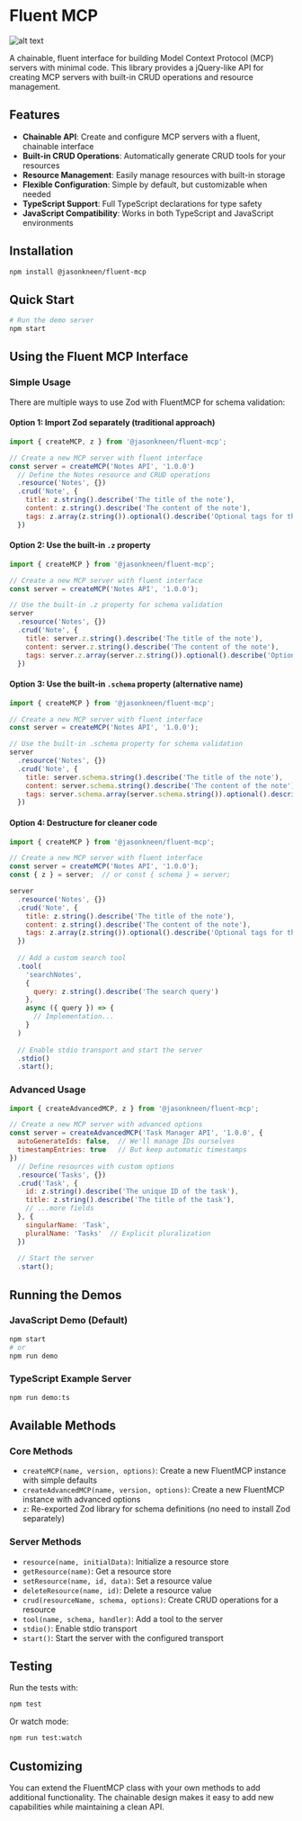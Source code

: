 # Fluent MCP

![alt text](fluentMCP.png)

A chainable, fluent interface for building Model Context Protocol (MCP) servers with minimal code. This library provides a jQuery-like API for creating MCP servers with built-in CRUD operations and resource management.

## Features

- **Chainable API**: Create and configure MCP servers with a fluent, chainable interface
- **Built-in CRUD Operations**: Automatically generate CRUD tools for your resources
- **Resource Management**: Easily manage resources with built-in storage
- **Flexible Configuration**: Simple by default, but customizable when needed
- **TypeScript Support**: Full TypeScript declarations for type safety
- **JavaScript Compatibility**: Works in both TypeScript and JavaScript environments

## Installation

```bash
npm install @jasonkneen/fluent-mcp
```

## Quick Start

```bash
# Run the demo server
npm start
```

## Using the Fluent MCP Interface

### Simple Usage

There are multiple ways to use Zod with FluentMCP for schema validation:

#### Option 1: Import Zod separately (traditional approach)

```javascript
import { createMCP, z } from '@jasonkneen/fluent-mcp';

// Create a new MCP server with fluent interface
const server = createMCP('Notes API', '1.0.0')
  // Define the Notes resource and CRUD operations
  .resource('Notes', {})
  .crud('Note', {
    title: z.string().describe('The title of the note'),
    content: z.string().describe('The content of the note'),
    tags: z.array(z.string()).optional().describe('Optional tags for the note')
  })
```

#### Option 2: Use the built-in `.z` property

```javascript
import { createMCP } from '@jasonkneen/fluent-mcp';

// Create a new MCP server with fluent interface
const server = createMCP('Notes API', '1.0.0');

// Use the built-in .z property for schema validation
server
  .resource('Notes', {})
  .crud('Note', {
    title: server.z.string().describe('The title of the note'),
    content: server.z.string().describe('The content of the note'),
    tags: server.z.array(server.z.string()).optional().describe('Optional tags for the note')
  })
```

#### Option 3: Use the built-in `.schema` property (alternative name)

```javascript
import { createMCP } from '@jasonkneen/fluent-mcp';

// Create a new MCP server with fluent interface
const server = createMCP('Notes API', '1.0.0');

// Use the built-in .schema property for schema validation
server
  .resource('Notes', {})
  .crud('Note', {
    title: server.schema.string().describe('The title of the note'),
    content: server.schema.string().describe('The content of the note'),
    tags: server.schema.array(server.schema.string()).optional().describe('Optional tags for the note')
  })
```

#### Option 4: Destructure for cleaner code

```javascript
import { createMCP } from '@jasonkneen/fluent-mcp';

// Create a new MCP server with fluent interface
const server = createMCP('Notes API', '1.0.0');
const { z } = server;  // or const { schema } = server;

server
  .resource('Notes', {})
  .crud('Note', {
    title: z.string().describe('The title of the note'),
    content: z.string().describe('The content of the note'),
    tags: z.array(z.string()).optional().describe('Optional tags for the note')
  })
  
  // Add a custom search tool
  .tool(
    'searchNotes',
    {
      query: z.string().describe('The search query')
    },
    async ({ query }) => {
      // Implementation...
    }
  )
  
  // Enable stdio transport and start the server
  .stdio()
  .start();
```

### Advanced Usage

```javascript
import { createAdvancedMCP, z } from '@jasonkneen/fluent-mcp';

// Create a new MCP server with advanced options
const server = createAdvancedMCP('Task Manager API', '1.0.0', {
  autoGenerateIds: false,  // We'll manage IDs ourselves
  timestampEntries: true   // But keep automatic timestamps
})
  // Define resources with custom options
  .resource('Tasks', {})
  .crud('Task', {
    id: z.string().describe('The unique ID of the task'),
    title: z.string().describe('The title of the task'),
    // ...more fields
  }, {
    singularName: 'Task',
    pluralName: 'Tasks'  // Explicit pluralization
  })
  
  // Start the server
  .start();
```

## Running the Demos

### JavaScript Demo (Default)

```bash
npm start
# or
npm run demo
```

### TypeScript Example Server

```bash
npm run demo:ts
```

## Available Methods

### Core Methods

- `createMCP(name, version, options)`: Create a new FluentMCP instance with simple defaults
- `createAdvancedMCP(name, version, options)`: Create a new FluentMCP instance with advanced options
- `z`: Re-exported Zod library for schema definitions (no need to install Zod separately)

### Server Methods

- `resource(name, initialData)`: Initialize a resource store
- `getResource(name)`: Get a resource store
- `setResource(name, id, data)`: Set a resource value
- `deleteResource(name, id)`: Delete a resource value
- `crud(resourceName, schema, options)`: Create CRUD operations for a resource
- `tool(name, schema, handler)`: Add a tool to the server
- `stdio()`: Enable stdio transport
- `start()`: Start the server with the configured transport

## Testing

Run the tests with:

```bash
npm test
```

Or watch mode:

```bash
npm run test:watch
```

## Customizing

You can extend the FluentMCP class with your own methods to add additional functionality. The chainable design makes it easy to add new capabilities while maintaining a clean API.